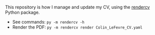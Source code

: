 This repository is how I manage and update my CV, using the [rendercv](https://docs.rendercv.com/user_guide/) Python package.

-   See commands: `py -m rendercv -h`
-   Render the PDF: `py -m rendercv render Colin_LeFevre_CV.yaml`
